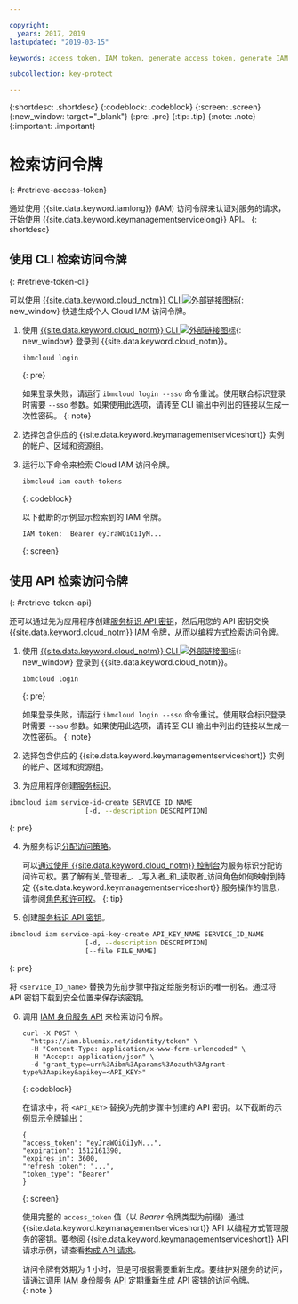 ```yaml
---

copyright:
  years: 2017, 2019
lastupdated: "2019-03-15"

keywords: access token, IAM token, generate access token, generate IAM token, get access token, get IAM token, IAM token API, IAM token CLI

subcollection: key-protect

---
```


{:shortdesc: .shortdesc}
{:codeblock: .codeblock}
{:screen: .screen}
{:new_window: target="_blank"}
{:pre: .pre}
{:tip: .tip}
{:note: .note}
{:important: .important}

# 检索访问令牌
{: #retrieve-access-token}

通过使用 {{site.data.keyword.iamlong}} (IAM) 访问令牌来认证对服务的请求，开始使用 {{site.data.keyword.keymanagementservicelong}} API。
{: shortdesc}

## 使用 CLI 检索访问令牌
{: #retrieve-token-cli}

可以使用 [{{site.data.keyword.cloud_notm}} CLI ![外部链接图标](../../icons/launch-glyph.svg "外部链接图标")](/docs/cli?topic=cloud-cli-overview){: new_window} 快速生成个人 Cloud IAM 访问令牌。

1. 使用 [{{site.data.keyword.cloud_notm}} CLI ![外部链接图标](../../icons/launch-glyph.svg "外部链接图标")](/docs/cli?topic=cloud-cli-overview){: new_window} 登录到 {{site.data.keyword.cloud_notm}}。

    ```sh
    ibmcloud login
    ```
    {: pre}

    如果登录失败，请运行 `ibmcloud login --sso` 命令重试。使用联合标识登录时需要 `--sso` 参数。如果使用此选项，请转至 CLI 输出中列出的链接以生成一次性密码。
    {: note}

2. 选择包含供应的 {{site.data.keyword.keymanagementserviceshort}} 实例的帐户、区域和资源组。

3. 运行以下命令来检索 Cloud IAM 访问令牌。

    ```sh
    ibmcloud iam oauth-tokens
    ```
    {: codeblock}

    以下截断的示例显示检索到的 IAM 令牌。

    ```sh
    IAM token:  Bearer eyJraWQiOiIyM...
    ```
    {: screen}

## 使用 API 检索访问令牌
{: #retrieve-token-api}

还可以通过先为应用程序创建[服务标识 API 密钥](/docs/iam?topic=iam-serviceidapikeys)，然后用您的 API 密钥交换 {{site.data.keyword.cloud_notm}} IAM 令牌，从而以编程方式检索访问令牌。

1. 使用 [{{site.data.keyword.cloud_notm}} CLI ![外部链接图标](../../icons/launch-glyph.svg "外部链接图标")](/docs/cli?topic=cloud-cli-overview){: new_window} 登录到 {{site.data.keyword.cloud_notm}}。

    ```sh
    ibmcloud login
    ```
    {: pre}

    如果登录失败，请运行 `ibmcloud login --sso` 命令重试。使用联合标识登录时需要 `--sso` 参数。如果使用此选项，请转至 CLI 输出中列出的链接以生成一次性密码。
    {: note}

2. 选择包含供应的 {{site.data.keyword.keymanagementserviceshort}} 实例的帐户、区域和资源组。

3. 为应用程序创建[服务标识](/docs/iam?topic=iam-serviceids#creating-a-service-id)。

  ```sh
  ibmcloud iam service-id-create SERVICE_ID_NAME
                     [-d, --description DESCRIPTION]
  ```
  {: pre}

4. 为服务标识[分配访问策略](/docs/iam?topic=iam-serviceidpolicy)。

    可以[通过使用 {{site.data.keyword.cloud_notm}} 控制台](/docs/iam?topic=iam-serviceidpolicy#access_new)为服务标识分配访问许可权。要了解有关_管理者_、_写入者_和_读取者_访问角色如何映射到特定 {{site.data.keyword.keymanagementserviceshort}} 服务操作的信息，请参阅[角色和许可权](/docs/services/key-protect?topic=key-protect-manage-access#roles)。
    {: tip}

5. 创建[服务标识 API 密钥](/docs/iam?topic=iam-serviceidapikeys)。

  ```sh
  ibmcloud iam service-api-key-create API_KEY_NAME SERVICE_ID_NAME
                     [-d, --description DESCRIPTION]
                     [--file FILE_NAME]
  ```
  {: pre}

  将 `<service_ID_name>` 替换为先前步骤中指定给服务标识的唯一别名。通过将 API 密钥下载到安全位置来保存该密钥。 

6. 调用 [IAM 身份服务 API](https://{DomainName}/apidocs/iam-identity-token-api) 来检索访问令牌。

    ```cURL
    curl -X POST \
      "https://iam.bluemix.net/identity/token" \
      -H "Content-Type: application/x-www-form-urlencoded" \
      -H "Accept: application/json" \
      -d "grant_type=urn%3Aibm%3Aparams%3Aoauth%3Agrant-type%3Aapikey&apikey=<API_KEY>"
    ```
    {: codeblock}

    在请求中，将 `<API_KEY>` 替换为先前步骤中创建的 API 密钥。以下截断的示例显示令牌输出：

    ```
    {
    "access_token": "eyJraWQiOiIyM...",
    "expiration": 1512161390,
    "expires_in": 3600,
    "refresh_token": "...",
    "token_type": "Bearer"
    }
    ```
    {: screen}

    使用完整的 `access_token` 值（以 _Bearer_ 令牌类型为前缀）通过 {{site.data.keyword.keymanagementserviceshort}} API 以编程方式管理服务的密钥。要参阅 {{site.data.keyword.keymanagementserviceshort}} API 请求示例，请查看[构成 API 请求](/docs/services/key-protect?topic=key-protect-set-up-api#form-api-request)。

    访问令牌有效期为 1 小时，但是可根据需要重新生成。要维护对服务的访问，请通过调用 [IAM 身份服务 API](https://{DomainName}/apidocs/iam-identity-token-api) 定期重新生成 API 密钥的访问令牌。   
    {: note }

    
